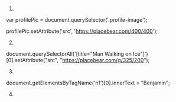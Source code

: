 1)

var profilePic = document.querySelector('.profile-image');

profilePic.setAttribute('src', 'https://placebear.com/400/400');


2)
document.querySelectorAll('[title="Man Walking on Ice"]')[0].setAttribute("src", "https://placebear.com/g/325/200");

3)
document.getElementsByTagName('h1')[0].innerText = "Benjamin";

4)
